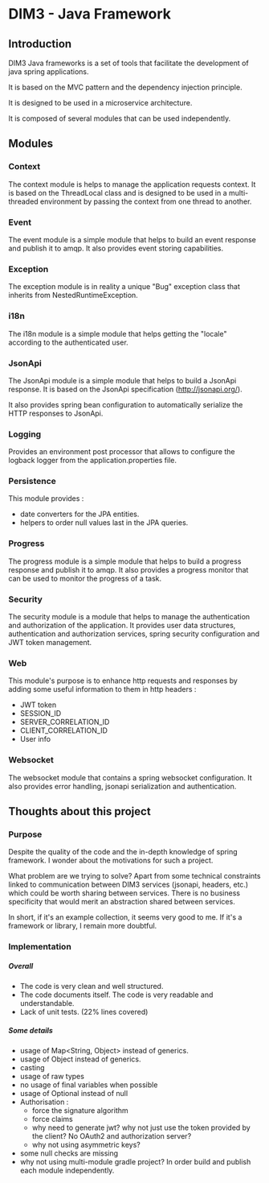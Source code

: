 # DIM3 - Java Framework

## Introduction

DIM3 Java frameworks is a set of tools that facilitate the development of java spring applications.

It is based on the MVC pattern and the dependency injection principle.

It is designed to be used in a microservice architecture.

It is composed of several modules that can be used independently.

## Modules

### Context

The context module is helps to manage the application requests context. It is based on the ThreadLocal class and is
designed to be used in a multi-threaded environment by passing the context from one thread to another.

### Event

The event module is a simple module that helps to build an event response and publish it to amqp. It also provides event
storing capabilities.

### Exception

The exception module is in reality a unique "Bug" exception class that inherits from NestedRuntimeException.

### i18n

The i18n module is a simple module that helps getting the "locale" according to the authenticated user.

### JsonApi

The JsonApi module is a simple module that helps to build a JsonApi response.
It is based on the JsonApi specification (http://jsonapi.org/).

It also provides spring bean configuration to automatically serialize the HTTP responses to JsonApi.

### Logging

Provides an environment post processor that allows to configure the logback logger from the application.properties file.

### Persistence

This module provides :

- date converters for the JPA entities.
- helpers to order null values last in the JPA queries.

### Progress

The progress module is a simple module that helps to build a progress response and publish it to amqp.
It also provides a progress monitor that can be used to monitor the progress of a task.

### Security

The security module is a module that helps to manage the authentication and authorization of the application.
It provides user data structures, authentication and authorization services, spring security configuration and JWT token
management.

### Web

This module's purpose is to enhance http requests and responses by adding some useful information to them in http
headers :

- JWT token
- SESSION_ID
- SERVER_CORRELATION_ID
- CLIENT_CORRELATION_ID
- User info

### Websocket

The websocket module that contains a spring websocket configuration. It also provides error handling, jsonapi
serialization and authentication.

## Thoughts about this project

### Purpose

Despite the quality of the code and the in-depth knowledge of spring framework. I wonder about the motivations for such
a project.

What problem are we trying to solve? Apart from some technical constraints linked to communication between DIM3
services (jsonapi, headers, etc.) which could be worth sharing between services. There is no business specificity that
would merit an abstraction shared between services.

In short, if it's an example collection, it seems very good to me. If it's a framework or library, I remain more
doubtful.

### Implementation

##### Overall

- The code is very clean and well structured.
- The code documents itself. The code is very readable and understandable.
- Lack of unit tests. (22% lines covered)

##### Some details

- usage of Map<String, Object> instead of generics.
- usage of Object instead of generics.
- casting
- usage of raw types
- no usage of final variables when possible
- usage of Optional instead of null
- Authorisation :
    - force the signature algorithm
    - force claims
    - why need to generate jwt? why not just use the token provided by the client? No OAuth2 and authorization server?
    - why not using asymmetric keys?
- some null checks are missing
- why not using multi-module gradle project? In order build and publish each module independently.
